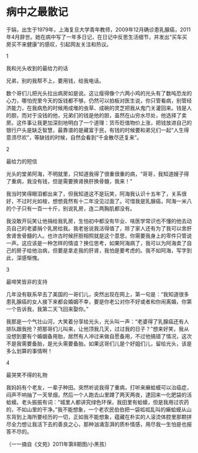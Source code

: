 # 病中之最散记

于娟，出生于1979年，上海复旦大学青年教师，2009年12月确诊患乳腺癌，2011年4月辞世。她在病中写了一年多日记，在日记中反思生活细节，并发出“买车买房买不来健康”的感叹，引起网友关注和热议。 

1 

我和光头收到的最给力的话 

兄弟，别的我帮不上，要用钱，给我电话。 

数个哥们儿把光头拉出病房如是说。这让瘦得像个六两小鸡的光头有了数吨恐龙的心力，哪怕兜里今天的饭钱都不够，仍然可以拍板对医生说，你只管看病，别管经济能力，在我病危的时候用成堆的虫草、成碗的灵芝把我从鬼门关灌回来。钱是人的胆，而对于没钱的他，兄弟们的钱是他的胆，虽然在山穷水尽处，他选择了卖房。这件事让我更加深刻地明白了一个道理：货币贬值物价上涨，把钱放进自己的银行户头是缺乏智慧，最靠谱的是藏富于民，有钱的时候要和弟兄们一起“人生得意须尽欢”，等缺钱的时候，自然会看到“千金散尽还复来”。 

2 

最给力的短信 

光头的堂弟阿海，不明就里，只知道我得了很重很重的病，“哥哥，我知道嫂子得了重病，我没有钱，但是需要换肾换肝换骨髓，我来！” 

我当时笑得眼泪都出来了，但我知道这不是玩笑，阿海我认识十五年了，关系很好，不过时光如梭，想想竟然有十二年没见过面了。可惜我是乳腺癌，阿海一米八的个子只有一百一十斤，别说乳房，连二两胸肌都没有。 

我没敢开玩笑让他捐给我乳房，生怕初中都没有毕业、啥医学常识也不懂的他去动员自己的老婆捐个乳房给我。我老爸说我活得值了，除了家人还有为了我可以舍肝舍肾舍骨髓的人。也许古时候肝胆相照就是这个意思，你需要我身上的零件只管说一声。这应该是一种怎样的情谊？换位思考，如果阿海病了，我可以为阿海卖了自己的房子给他治病，但要是拿走我的肝肾，我怕是要考虑的。我不如阿海，写字到此，深感惭愧。 

3 

最啼笑皆非的支持 

几年没有联系早去了美国的一哥们儿，突然出现在网上，第一句是：“我知道很多患乳腺癌的女人接下来都会婚姻不幸，要是你老公对你不好或者和你闹离婚，你第一个告诉我，我第二天飞回来娶你。” 

我那是一个气壮山河，大笑着分享给光头，光头叫一声：“老婆得了乳腺癌还有人排队跟我抢？把那哥们儿叫来，让他顶我几天，过过我的日子？”想来好笑，我从没想到要有个婚姻备用胎，居然有人冲过来做自愿备用，不过他搞错了情况，这次不是我需要备胎，是光头需要备胎。如果这哥们儿是个好姐们儿，留给光头，该是多么划算的事情啊！ 

4 

最哭笑不得的礼物 

我妈妈有个老友，一辈子种田。突然听说我得了重病，打听来癞蛤蟆可以治癌症，闷声不响抽了一天旱烟，然后一个人跑去山里蹲了两天两夜，逮回来一化肥袋的活蛤蟆。老头振振有词：“城里人都讲究绿色环保，我田里有蛤蟆，但是我用过农药的，不如山里的干净。”我不能想象，一个老农民伯伯把一袋呱呱乱叫的癞蛤蟆从山东背到上海所要经历的一切，正如我不能想象，蕴藏在朴实的人滚烫体腔里那颗拼尽全力想让我活下去的善良之心，那种汹涌澎湃的质朴情感，用尽我一生怕是也报答不尽的。 

（一一摘自《文苑》2011年第8期图/小黑孩）